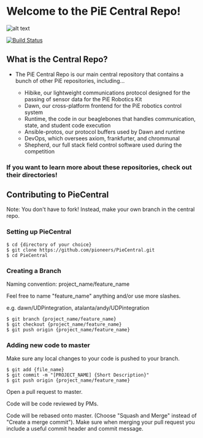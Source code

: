 # Welcome to the PiE Central Repo!
![alt text][logo]

[![Build Status](https://travis-ci.org/pioneers/PieCentral.svg?branch=master)](https://travis-ci.org/pioneers/PieCentral)

## What is the Central Repo?
 - The PiE Central Repo is our main central repository that contains a bunch of other PiE repositories, including...
 
     - Hibike, our lightweight communications protocol designed for the passing of sensor data for the PiE Robotics Kit
     - Dawn, our cross-platform frontend for the PiE robotics control system
     - Runtime, the code in our beaglebones that handles communication, state, and student code execution
     - Ansible-protos, our protocol buffers used by Dawn and runtime
     - DevOps, which oversees axiom, frankfurter, and chrommunal
     - Shepherd, our full stack field control software used during the competition

### If you want to learn more about these repositories, check out their directories!

## Contributing to PieCentral

Note: You don't have to fork! Instead, make your own branch in the central repo.

### Setting up PieCentral

```
$ cd {directory of your choice}
$ git clone https://github.com/pioneers/PieCentral.git
$ cd PieCentral
```

### Creating a Branch
Naming convention: project_name/feature_name

Feel free to name "feature_name" anything and/or use more slashes.

e.g. dawn/UDPintegration, atalanta/andy/UDPintegration
```
$ git branch {project_name/feature_name}
$ git checkout {project_name/feature_name}
$ git push origin {project_name/feature_name}
```

### Adding new code to master
Make sure any local changes to your code is pushed to your branch.

```
$ git add {file_name}
$ git commit -m "[PROJECT_NAME] {Short Description}"
$ git push origin {project_name/feature_name}
```

Open a pull request to master.

Code will be code reviewed by PMs.

Code will be rebased onto master. (Choose "Squash and Merge" instead of "Create a merge commit"). Make sure when merging your pull request you include a useful commit header and commit message.

[logo]: https://upload.wikimedia.org/wikipedia/en/e/e4/Pioneers_in_Engineering_Logo_1.png "Logo"
